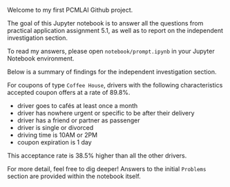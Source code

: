 Welcome to my first PCMLAI Github project. 

The goal of this Jupyter notebook is to answer all the questions from practical application assignment 5.1, as well as to report on the independent investigation section.

To read my answers, please open `notebook/prompt.ipynb` in your Jupyter Notebook environment.

Below is a summary of findings for the independent investigation section.

For coupons of type `Coffee House`, drivers with the following characteristics accepted coupon offers at a rate of 89.8%.

- driver goes to cafés at least once a month
- driver has nowhere urgent or specific to be after their delivery
- driver has a friend or partner as passenger
- driver is single or divorced
- driving time is 10AM or 2PM
- coupon expiration is 1 day

This acceptance rate is 38.5% higher than all the other drivers.

For more detail, feel free to dig deeper! Answers to the initial `Problems` section are provided within the notebook itself. 
